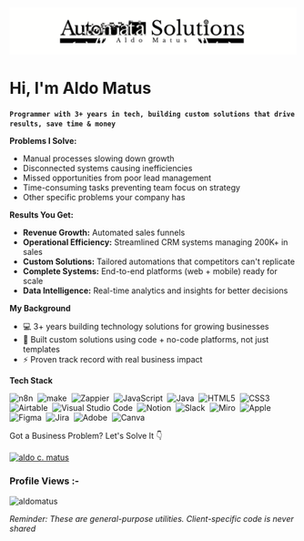 ![ProfileBanner](https://github.com/aldomatus-dev/aldomatus-dev/blob/main/images/Banner.png)

# Hi, I'm Aldo Matus

**`Programmer with 3+ years in tech, building custom solutions that drive results, save time & money`** 

**Problems I Solve:**
- Manual processes slowing down growth
- Disconnected systems causing inefficiencies  
- Missed opportunities from poor lead management
- Time-consuming tasks preventing team focus on strategy
- Other specific problems your company has

**Results You Get:**
- **Revenue Growth:** Automated sales funnels
- **Operational Efficiency:** Streamlined CRM systems managing 200K+ in sales
- **Custom Solutions:** Tailored automations that competitors can't replicate 
- **Complete Systems:** End-to-end platforms (web + mobile) ready for scale
- **Data Intelligence:** Real-time analytics and insights for better decisions

**My Background**
- 💻 3+ years building technology solutions for growing businesses
- 🔧 Built custom solutions using code + no-code platforms, not just templates
- ⚡ Proven track record with real business impact

**Tech Stack**

![n8n](https://img.shields.io/badge/n8n-magenta?style=for-the-badge&logo=n8n&logoColor=white)&nbsp;
![make](https://img.shields.io/badge/make-%230A0FFF?style=for-the-badge&logo=make&logoColor=white)&nbsp;
![Zappier](https://img.shields.io/badge/Zapier-%23FF0000?style=for-the-badge&logo=zapier&logoColor=white)&nbsp;
![JavaScript](https://img.shields.io/badge/javascript-%23323330.svg?style=for-the-badge&logo=javascript&logoColor=%23F7DF1E)&nbsp;
![Java](https://img.shields.io/badge/java-%23ED8B00.svg?style=for-the-badge&logo=java&logoColor=white)&nbsp;
![HTML5](https://img.shields.io/badge/html5-%23E34F26.svg?style=for-the-badge&logo=html5&logoColor=white)&nbsp;
![CSS3](https://img.shields.io/badge/css3-%231572B6.svg?style=for-the-badge&logo=css3&logoColor=white)&nbsp;
![Airtable](https://img.shields.io/badge/airtable-black?style=for-the-badge&logo=airtable&logoColor=white)&nbsp;
![Visual Studio Code](https://img.shields.io/badge/Visual%20Studio%20Code-0078d7.svg?style=for-the-badge&logo=visual-studio-code&logoColor=white)&nbsp;
![Notion](https://img.shields.io/badge/Notion-%23000000.svg?style=for-the-badge&logo=notion&logoColor=white)&nbsp;
![Slack](https://img.shields.io/badge/Slack-4A154B?style=for-the-badge&logo=slack&logoColor=white)&nbsp;
![Miro](https://img.shields.io/badge/Miro-yellow?style=for-the-badge&logo=miro&logoColor=white)&nbsp;
![Apple](https://img.shields.io/badge/apple-black?style=for-the-badge&logo=apple&logoColor=white)&nbsp;
![Figma](https://img.shields.io/badge/figma-%23F24E1E.svg?style=for-the-badge&logo=figma&logoColor=white)&nbsp;
![Jira](https://img.shields.io/badge/jira-blue.svg?style=for-the-badge&logo=jira&logoColor=white)&nbsp;
![Adobe](https://img.shields.io/badge/adobe-%23FF0000.svg?style=for-the-badge&logo=adobe&logoColor=white)&nbsp;
![Canva](https://img.shields.io/badge/Canva-%2300C4CC.svg?style=for-the-badge&logo=Canva&logoColor=white)&nbsp;


Got a Business Problem? Let's Solve It 👇

<p align="left">
<a href="https://www.linkedin.com/in/aldo-matus/" target="blank"><img align="center" src="https://raw.githubusercontent.com/rahuldkjain/github-profile-readme-generator/master/src/images/icons/Social/linked-in-alt.svg" alt="aldo c. matus" height="30" width="40" /></a>
</p>

<p align="right"> <h3>Profile Views :-</h3> <img src="https://komarev.com/ghpvc/?username=aldomatus-dev&label=Profile%20views&color=0e75b6&style=flat"
    alt="aldomatus" /> 
  </p>
  
_Reminder: These are general-purpose utilities. Client-specific code is never shared_
